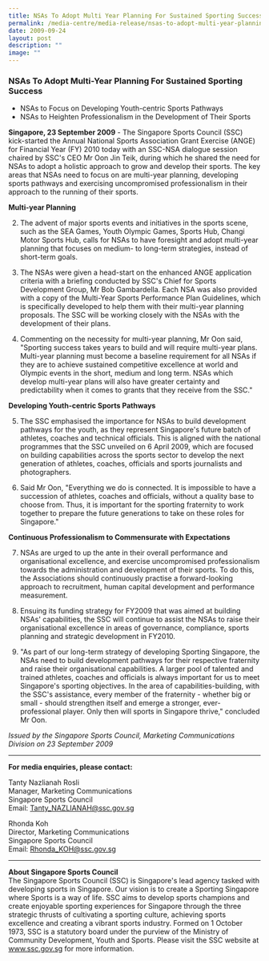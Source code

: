 ```yaml
---
title: NSAs To Adopt Multi Year Planning For Sustained Sporting Success
permalink: /media-centre/media-release/nsas-to-adopt-multi-year-planning-for-sustained-sporting-success/
date: 2009-09-24
layout: post
description: ""
image: ""
---
```

### **NSAs To Adopt Multi-Year Planning For Sustained Sporting Success**

* NSAs to Focus on Developing Youth-centric Sports Pathways
* NSAs to Heighten Professionalism in the Development of Their Sports

**Singapore, 23 September 2009** - The Singapore Sports Council (SSC) kick-started the Annual National Sports Association Grant Exercise (ANGE) for Financial Year (FY) 2010 today with an SSC-NSA dialogue session chaired by SSC's CEO Mr Oon Jin Teik, during which he shared the need for NSAs to adopt a holistic approach to grow and develop their sports. The key areas that NSAs need to focus on are multi-year planning, developing sports pathways and exercising uncompromised professionalism in their approach to the running of their sports.

**Multi-year Planning**<br>

2. The advent of major sports events and initiatives in the sports scene, such as the SEA Games, Youth Olympic Games, Sports Hub, Changi Motor Sports Hub, calls for NSAs to have foresight and adopt multi-year planning that focuses on medium- to long-term strategies, instead of short-term goals.

3. The NSAs were given a head-start on the enhanced ANGE application criteria with a briefing conducted by SSC's Chief for Sports Development Group, Mr Bob Gambardella. Each NSA was also provided with a copy of the Multi-Year Sports Performance Plan Guidelines, which is specifically developed to help them with their multi-year planning proposals. The SSC will be working closely with the NSAs with the development of their plans.

4. Commenting on the necessity for multi-year planning, Mr Oon said, "Sporting success takes years to build and will require multi-year plans. Multi-year planning must become a baseline requirement for all NSAs if they are to achieve sustained competitive excellence at world and Olympic events in the short, medium and long term. NSAs which develop multi-year plans will also have greater certainty and predictability when it comes to grants that they receive from the SSC."

**Developing Youth-centric Sports Pathways**<br>

5. The SSC emphasised the importance for NSAs to build development pathways for the youth, as they represent Singapore's future batch of athletes, coaches and technical officials. This is aligned with the national programmes that the SSC unveiled on 6 April 2009, which are focused on building capabilities across the sports sector to develop the next generation of athletes, coaches, officials and sports journalists and photographers.

6. Said Mr Oon, "Everything we do is connected. It is impossible to have a succession of athletes, coaches and officials, without a quality base to choose from. Thus, it is important for the sporting fraternity to work together to prepare the future generations to take on these roles for Singapore."

**Continuous Professionalism to Commensurate with Expectations**<br>

7. NSAs are urged to up the ante in their overall performance and organisational excellence, and exercise uncompromised professionalism towards the administration and development of their sports. To do this, the Associations should continuously practise a forward-looking approach to recruitment, human capital development and performance measurement.

8. Ensuing its funding strategy for FY2009 that was aimed at building NSAs' capabilities, the SSC will continue to assist the NSAs to raise their organisational excellence in areas of governance, compliance, sports planning and strategic development in FY2010.

9. "As part of our long-term strategy of developing Sporting Singapore, the NSAs need to build development pathways for their respective fraternity and raise their organisational capabilities. A larger pool of talented and trained athletes, coaches and officials is always important for us to meet Singapore's sporting objectives. In the area of capabilities-building, with the SSC's assistance, every member of the fraternity - whether big or small - should strengthen itself and emerge a stronger, ever-professional player. Only then will sports in Singapore thrive," concluded Mr Oon.

_Issued by the Singapore Sports Council, Marketing Communications Division on 23 September 2009_

---

**For media enquiries, please contact:**
<br>

Tanty Nazlianah Rosli
<br>
Manager, Marketing Communications
<br>
Singapore Sports Council
<br>
Email: [Tanty_NAZLIANAH@ssc.gov.sg](mailto:Tanty_NAZLIANAH@ssc.gov.sg)

Rhonda Koh
<br>
Director, Marketing Communications
<br>
Singapore Sports Council
<br>
Email: [Rhonda_KOH@ssc.gov.sg](mailto:Rhonda_KOH@ssc.gov.sg)

---

**About Singapore Sports Council**<br>
The Singapore Sports Council (SSC) is Singapore's lead agency tasked with developing sports in Singapore. Our vision is to create a Sporting Singapore where Sports is a way of life. SSC aims to develop sports champions and create enjoyable sporting experiences for Singapore through the three strategic thrusts of cultivating a sporting culture, achieving sports excellence and creating a vibrant sports industry. Formed on 1 October 1973, SSC is a statutory board under the purview of the Ministry of Community Development, Youth and Sports. Please visit the SSC website at www.ssc.gov.sg for more information.